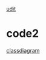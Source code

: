 <a href="https://github.com/anomaly2104/ticket-booking-low-level-system-design/tree/master/src/main/java/com/uditagarwal">udit</a>
# code2
<a href="https://github.com/naval41/Low-Level-Design/tree/master/MovieTicketBooking/src/com/codemate/bmshow">classdiagram</a>
